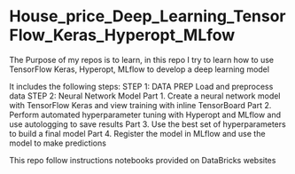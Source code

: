 # House_price_Deep_Learning_TensorFlow_Keras_Hyperopt_MLfow
The Purpose of my repos is to learn, in this repo I try to learn how to use TensorFlow Keras, Hyperopt, MLflow to develop a deep learning model

It includes the following steps:
STEP 1: DATA PREP
Load and preprocess data
STEP 2: Neural Network Model
  Part 1. Create a neural network model with TensorFlow Keras and view training with inline TensorBoard
  Part 2. Perform automated hyperparameter tuning with Hyperopt and MLflow and use autologging to save results
  Part 3. Use the best set of hyperparameters to build a final model
  Part 4. Register the model in MLflow and use the model to make predictions
  
This repo follow instructions notebooks provided on DataBricks websites

